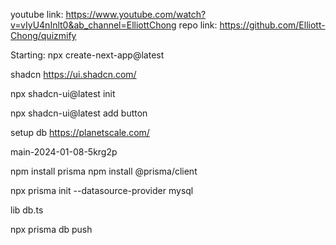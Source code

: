 youtube link: https://www.youtube.com/watch?v=vIyU4nInlt0&ab_channel=ElliottChong
repo link: https://github.com/Elliott-Chong/quizmify

Starting:
npx create-next-app@latest

shadcn
https://ui.shadcn.com/

npx shadcn-ui@latest init

npx shadcn-ui@latest add button

setup db
https://planetscale.com/

main-2024-01-08-5krg2p

npm install prisma
npm install @prisma/client

npx prisma init --datasource-provider mysql

lib db.ts

npx prisma db push